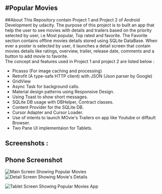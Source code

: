 #Popular Movies 
----------------------
##About
This Repository contain Project 1 and Project 2 of Android Development by udacity. The purpose of this project is to built an app that help the user to see movies with details and trailers based on the priority selected by user, i.e Most popular, Top rated and favorite. The Favorite section contains offline movies details stored using SQLite DataBase. When ever a poster is selected by user, it launches a detail screen that contain movies details like ratings, overview, trailer, release date, comments and a button to add movie to favorite.  
The concept and features used in Project 1 and project 2 are listed below :

 - Picasso (For image caching and processing)
 - Retrofit (A type-safe HTTP client) with JSON (Json parser by Google)
 - GridView 
 - Async Task for background calls.
 - Material design patterns using Responsive Design.
 - Using Toast to show short messages.
 - SQLite DB usage with DBHelper, Contract classes.
 - Content Provider for the SQLite DB.
 - Cursor Adapter and Cursor Loader.
 - Use of intents to launch MOvie's Trailers on app like Youtube or diffault Browser.
 - Two Pane UI implementaion for Tablets. 

Screenshots :
----------------------

Phone Screenshot
----------------
![Main Screen Showing Popular Movies](https://s31.postimg.org/nknu65d23/Gen.png)  ![Detail Screen Showing Movie's Details](https://s32.postimg.org/jwigvd1md/Detail_Generic_Phone.png)

![Tablet Screen Showing Popular Movies App](https://s32.postimg.org/ehzb0duxh/Moto_XOOM.png)
